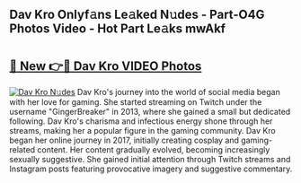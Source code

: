 ## Dav Kro Onlyf𝚊ns Le𝚊ked N𝚞des - Part-O4G Photos Video - Hot Part Le𝚊ks mwAkf

# <h2><a href="http://ab55428.deff.icu/?id=Dav+Kro">🔗 New 👉🔴 Dav Kro VIDEO Photos</a></h2>

[![Dav Kro N𝚞des](https://i.imgur.com/rIISA9y.gif)](http://ab55428.deff.icu/?id=Dav+Kro)
Dav Kro's journey into the world of social media began with her love for gaming. She started streaming on Twitch under the username "GingerBreaker" in 2013, where she gained a small but dedicated following. Dav Kro's charisma and infectious energy shone through her streams, making her a popular figure in the gaming community. Dav Kro began her online journey in 2017, initially creating cosplay and gaming-related content. Her content gradually evolved, becoming increasingly sexually suggestive. She gained initial attention through Twitch streams and Instagram posts featuring provocative imagery and suggestive commentary.
